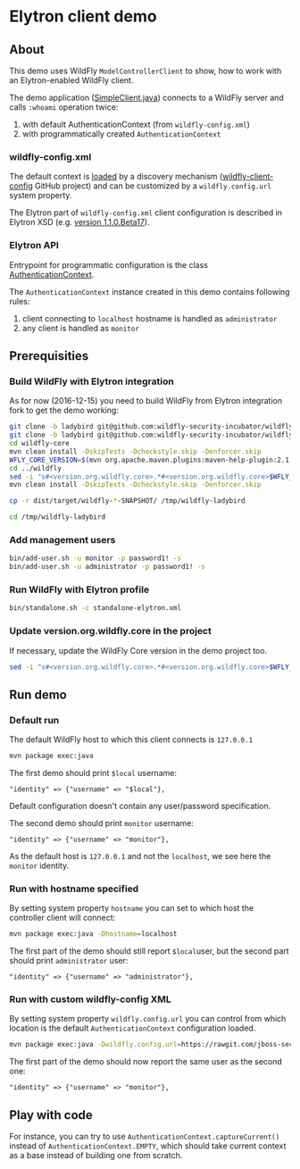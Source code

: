 # Elytron client demo

## About

This demo uses WildFly `ModelControllerClient` to show, how to work with an Elytron-enabled WildFly client.

The demo application ([SimpleClient.java](src/main/java/org/wildfly/security/elytron/SimpleClient.java)) connects to a WildFly server and calls `:whoami` operation twice:

1. with default AuthenticationContext (from `wildfly-config.xml`)
1. with programmatically created `AuthenticationContext`

### wildfly-config.xml

The default context is [loaded](https://github.com/wildfly/wildfly-client-config/blob/master/src/main/java/org/wildfly/client/config/ClientConfiguration.java#L131-L170) by a discovery mechanism ([wildfly-client-config](https://github.com/wildfly/wildfly-client-config) GitHub project) and can be customized by a `wildfly.config.url` system property.

The Elytron part of `wildfly-config.xml` client configuration is described in Elytron XSD (e.g. [version 1.1.0.Beta17](https://github.com/wildfly-security/wildfly-elytron/blob/1.1.0.Beta17/src/main/resources/schema/elytron-1_0.xsd)).

### Elytron API

Entrypoint for programmatic configuration is the class [AuthenticationContext](https://github.com/wildfly-security/wildfly-elytron/blob/1.1.0.Beta17/src/main/java/org/wildfly/security/auth/client/AuthenticationContext.java).

The `AuthenticationContext` instance created in this demo contains following rules:

1. client connecting to `localhost` hostname is handled as `administrator`
1. any client is handled as `monitor`

## Prerequisities

### Build WildFly with Elytron integration

As for now (2016-12-15) you need to build WildFly from Elytron integration fork to get the demo working:

```bash
git clone -b ladybird git@github.com:wildfly-security-incubator/wildfly-core.git
git clone -b ladybird git@github.com:wildfly-security-incubator/wildfly.git
cd wildfly-core
mvn clean install -DskipTests -Dcheckstyle.skip -Denforcer.skip
WFLY_CORE_VERSION=$(mvn org.apache.maven.plugins:maven-help-plugin:2.1.1:evaluate -Dexpression=project.version | grep -v '\[')
cd ../wildfly
sed -i "s#<version.org.wildfly.core>.*#<version.org.wildfly.core>$WFLY_CORE_VERSION</version.org.wildfly.core>#" pom.xml
mvn clean install -DskipTests -Dcheckstyle.skip -Denforcer.skip

cp -r dist/target/wildfly-*-SNAPSHOT/ /tmp/wildfly-ladybird

cd /tmp/wildfly-ladybird
```
### Add management users

```bash
bin/add-user.sh -u monitor -p password1! -s
bin/add-user.sh -u administrator -p password1! -s
```

### Run WildFly with Elytron profile

```bash
bin/standalone.sh -c standalone-elytron.xml
```

### Update version.org.wildfly.core in the project
If necessary, update the WildFly Core version in the demo project too.

```bash
sed -i "s#<version.org.wildfly.core>.*#<version.org.wildfly.core>$WFLY_CORE_VERSION</version.org.wildfly.core>#" pom.xml
```


## Run demo

### Default run
The default WildFly host to which this client connects is `127.0.0.1` 

```bash
mvn package exec:java
```

The first demo should print `$local` username:
```
"identity" => {"username" => "$local"},
```
Default configuration doesn't contain any user/password specification.

The second demo should print `monitor` username:
```
"identity" => {"username" => "monitor"},
```
As the default host is `127.0.0.1` and not the `localhost`, we see here the `monitor` identity.

### Run with hostname specified
By setting system property `hostname` you can set to which host the controller client will connect: 

```bash
mvn package exec:java -Dhostname=localhost
```
The first part of the demo should still report `$local`user, but the second part should print `administrator` user:
```
"identity" => {"username" => "administrator"},
```

### Run with custom wildfly-config XML
By setting system property `wildfly.config.url` you can control from which location is the default `AuthenticationContext` configuration loaded.

```bash
mvn package exec:java -Dwildfly.config.url=https://rawgit.com/jboss-security-qe/elytron-client-demo/master/custom-config.xml
```
The first part of the demo should now report the same user as the second one:
```
"identity" => {"username" => "monitor"},
```

## Play with code

For instance, you can try to use `AuthenticationContext.captureCurrent()` instead of `AuthenticationContext.EMPTY`, which should take current context as a base instead of
building one from scratch.